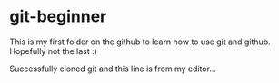 # git-beginner
This is my first folder on the github to learn how to use git and github. Hopefully not the last :)


Successfully cloned git and this line is from my editor...